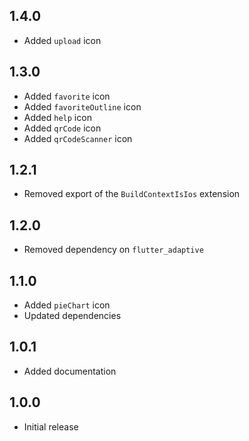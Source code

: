 ## 1.4.0

- Added `upload` icon

## 1.3.0

- Added `favorite` icon
- Added `favoriteOutline` icon
- Added `help` icon
- Added `qrCode` icon
- Added `qrCodeScanner` icon

## 1.2.1

- Removed export of the `BuildContextIsIos` extension

## 1.2.0

- Removed dependency on `flutter_adaptive`

## 1.1.0

- Added `pieChart` icon
- Updated dependencies

## 1.0.1

- Added documentation

## 1.0.0

- Initial release
